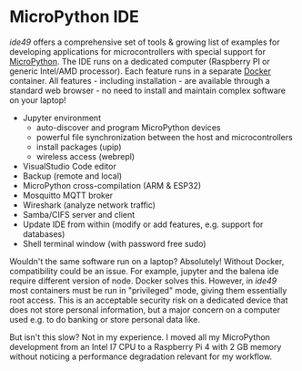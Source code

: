 # MicroPython IDE

*ide49* offers a comprehensive set of tools & growing list of examples for developing applications for microcontrollers with special support for [MicroPython](https://micropython.org/). The IDE runs on a dedicated computer (Raspberry PI or generic Intel/AMD processor). Each feature runs in a separate [Docker](https://www.docker.com/) container. All features - including installation - are available through a standard web browser - no need to install and maintain complex software on your laptop!

* Jupyter environment
    * auto-discover and program MicroPython devices
    * powerful file synchronization between the host and microcontrollers
    * install packages (upip)
    * wireless access (webrepl)
* VisualStudio Code editor
* Backup (remote and local)
* MicroPython cross-compilation (ARM & ESP32)
* Mosquitto MQTT broker 
* Wireshark (analyze network traffic)
* Samba/CIFS server and client
* Update IDE from within (modify or add features, e.g. support for databases)
* Shell terminal window (with password free sudo)

Wouldn't the same software run on a laptop? Absolutely! Without Docker, compatibility could be an issue. For example, jupyter and the balena ide require different version of node. Docker solves this. However, in *ide49* most containers must be run in "privileged" mode, giving them essentially root access. This is an acceptable security risk on a dedicated device that does not store personal information, but a major concern on a computer used e.g. to do banking or store personal data like. 

But isn't this slow? Not in my experience. I moved all my MicroPython development from an Intel I7 CPU to a Raspberry Pi 4 with 2 GB memory without noticing a performance degradation relevant for my workflow. 